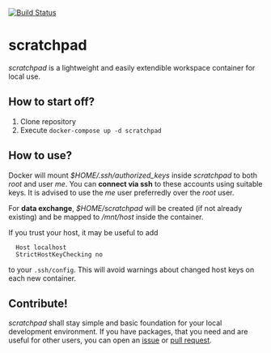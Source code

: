 [![Build Status](https://travis-ci.org/kiliant/scratchpad.svg?branch=master)](https://travis-ci.org/kiliant/scratchpad)

# scratchpad
*scratchpad* is a lightweight and easily extendible workspace container for local use.

## How to start off?

1. Clone repository
2. Execute ```docker-compose up -d scratchpad```

## How to use?
Docker will mount *$HOME/.ssh/authorized_keys* inside *scratchpad* to both *root* and user *me*. You can __connect via ssh__ to these accounts using suitable keys. It is advised to use the *me* user preferredly over the *root* user.

For __data exchange__, *$HOME/scratchpad* will be created (if not already existing) and be mapped to */mnt/host* inside the container.

If you trust your host, it may be useful to add
```
  Host localhost
  StrictHostKeyChecking no
 ```
to your `.ssh/config`. This will avoid warnings about changed host keys on each new container.

## Contribute!
*scratchpad* shall stay simple and basic foundation for your local development environment.
If you have packages, that you need and are useful for other users, you can open an [issue](https://github.com/kiliant/scratchpad/issues) or [pull request](https://github.com/kiliant/scratchpad/pulls).

